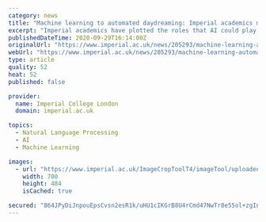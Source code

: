 ```yaml
---
category: news
title: "Machine learning to automated daydreaming: Imperial academics map future of AI"
excerpt: "Imperial academics have plotted the roles that AI could play in our future society in a new map that connects reality to science fiction."
publishedDateTime: 2020-09-29T16:14:00Z
originalUrl: "https://www.imperial.ac.uk/news/205293/machine-learning-automated-daydreaming-imperial-academics/"
webUrl: "https://www.imperial.ac.uk/news/205293/machine-learning-automated-daydreaming-imperial-academics/"
type: article
quality: 52
heat: 52
published: false

provider:
  name: Imperial College London
  domain: imperial.ac.uk

topics:
  - Natural Language Processing
  - AI
  - Machine Learning

images:
  - url: "https://www.imperial.ac.uk/ImageCropToolT4/imageTool/uploaded-images/newseventsimage_1601368285543_mainnews2012_x1.jpg"
    width: 700
    height: 484
    isCached: true

secured: "864JPyDiJnpouEpsCvsn2esR1k/uHU1cIKGrB8U4rCmd47NwTr8e55ol+zgIn9FPGb6DDRClvNgAKxzgJ3sBCWIUkWPpZn4wLnimbd1Z+a+PFkZf2CJevyv6B5XEDGFo1KQ6CERNWSSlqHyz355Qdv6h3bnnZoAFf+gVjk/6qrRIHB5hXQIiPtMFQWeRmoaV7zRQ545hJRgOorukDb9YKCURjXXxwwxiFokM2nHYW+/sflmijGJk72DKFDdGb+8Itp/3SLyAbiNukpVWSFnF5YZDEmDIL47pw7WnGw42JjRmUPsOhvh+fwUtOzcdRiYBkFq1Gz/NVL/RYTc5y350xNGTIN47kZWFXFLUbd0l9Sg=;K7hLcbyG/+o1jUn7X3I4aQ=="
---
```


